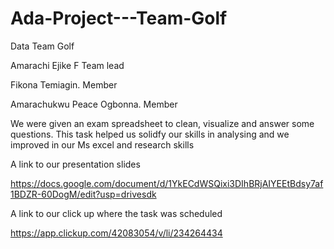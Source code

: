 # Ada-Project---Team-Golf

Data Team Golf
 
Amarachi Ejike F Team lead

Fikona Temiagin. Member

Amarachukwu Peace Ogbonna. Member

We were given an exam spreadsheet to clean, visualize and answer some questions.
This task helped us solidfy our skills in analysing and we improved in our Ms excel and research skills


A link to our presentation slides

https://docs.google.com/document/d/1YkECdWSQixi3DIhBRjAIYEEtBdsy7af1BDZR-60DogM/edit?usp=drivesdk


A link to our click up where the task was scheduled

https://app.clickup.com/42083054/v/li/234264434
